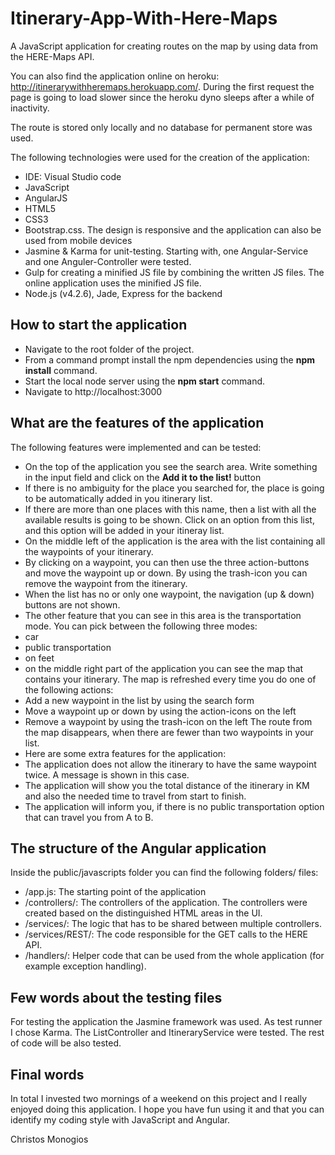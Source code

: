 # Itinerary-App-With-Here-Maps
A JavaScript application for creating routes on the map by using data from the HERE-Maps API.

You can also find the application online on heroku: http://itinerarywithheremaps.herokuapp.com/. During the first request the page is going to load slower since the heroku dyno sleeps after a while of inactivity. 

The route is stored only locally and no database for permanent store was used.

The following technologies were used for the creation of the application:
 - IDE: Visual Studio code
 - JavaScript
 - AngularJS
 - HTML5
 - CSS3
 - Bootstrap.css. The design is responsive and the application can also be used from mobile devices
 - Jasmine & Karma for unit-testing. Starting with, one Angular-Service and one Anguler-Controller were tested.
 - Gulp for creating a minified JS file by combining the written JS files. The online application uses the minified JS file.
 - Node.js (v4.2.6), Jade, Express for the backend
 
## How to start the application
 - Navigate to the root folder of the project.
 - From a command prompt install the npm dependencies using the **npm install** command.
 - Start the local node server using the **npm start** command.
 - Navigate to http://localhost:3000
 
## What are the features of the application
The following features were implemented and can be tested:
 - On the top of the application you see the search area. Write something in the input field and click on the **Add it to the list!** button
  - If there is no ambiguity for the place you searched for, the place is going to be automatically added in you itinerary list.
  - If there are more than one places with this name, then a list with all the available results is going to be shown. Click on an option from this list, and this option will be added in your itineray list.
 - On the middle left of the application is the area with the list containing all the waypoints of your itinerary.
  - By clicking on a waypoint, you can then use the three action-buttons and move the waypoint up or down. By using the trash-icon you can remove the waypoint from the itinerary.
   - When the list has no or only one waypoint, the navigation (up & down) buttons are not shown.
  - The other feature that you can see in this area is the transportation mode. You can pick between the following three modes:
   - car
   - public transportation
   - on feet
 - on the middle right part of the application you can see the map that contains your itinerary. The map is refreshed every time you do one of the following actions:
  - Add a new waypoint in the list by using the search form
  - Move a waypoint up or down by using the action-icons on the left
  - Remove a waypoint by using the trash-icon on the left
  The route from the map disappears, when there are fewer than two waypoints in your list.
 - Here are some extra features for the application:
  - The application does not allow the itinerary to have the same waypoint twice. A message is shown in this case.
  - The application will show you the total distance of the itinerary in KM and also the needed time to travel from start to finish.
  - The application will inform you, if there is no public transportation option that can travel you from A to B.

## The structure of the Angular application
Inside the public/javascripts folder you can find the following folders/ files:
 - /app.js: The starting point of the application
 - /controllers/: The controllers of the application. The controllers were created based on the distinguished HTML areas in the UI.
 - /services/: The logic that has to be shared between multiple controllers.
 - /services/REST/: The code responsible for the GET calls to the HERE API.
 - /handlers/: Helper code that can be used from the whole application (for example exception handling).
 
## Few words about the testing files
For testing the application the Jasmine framework was used. As test runner I chose Karma. The ListController and ItineraryService were tested. The rest of code will be also tested.

## Final words
In total I invested two mornings of a weekend on this project and I really enjoyed doing this application. I hope you have fun using it and that you can identify my coding style with JavaScript and Angular.

Christos Monogios